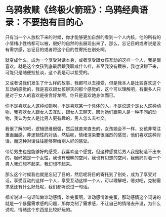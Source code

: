 # 乌鸦救赎《终极火箭班》：乌鸦经典语录：不要抱有目的心

只有当一个人放松下来的时候，你才能够更加自然的看到一个人内核，他的所有的小情绪小性格都可以被，很好的自然的去展现出来了，那么，忘记目的或者说是没有需求感，忘记目的或者将这个目的性寄托在别处啊。

就变成什么，成为一个享受对话本身，或者享受跟女孩互动的这样一个人，我是很喜欢，就是这个女孩到底最后跟我聊成什么样，甚至我没有截杀，我也没聊下来，可能只是随便扯扯淡，这个我是可以接受的。

又或者说我们发生了什么样的故事，我都可以去接受，但是我本人是比较喜欢这个互动的感觉的，我是喜欢跟女孩聊天的那个感觉的，这个可以理解吧，有很多人只是对于女人的喜欢是夜宫好龙啊，你只是喜欢她身体而已。

你不是喜欢女人这种动物啊，不是喜欢某一个具体的人，不是说这个是女人这种动物，我喜欢女人跟女人去互动，跟女人去聊天，因为她们跟男人是一种不同的动物，我认为女人是比男人更有趣的，男人怎么去社交。

我很了解的吧，逻辑思维很强，然后就直来直去的，女孩她会不一样，女孩非常注重画面感，非逻辑性的对话，然后呢，情绪渲染要很强烈的感觉，他们喜欢这种对话，而这种对话往往能够带给别人好的感受。

带给男生也是能够好的感受，我喜欢这个感觉，但这种感觉给男人我是制造不出来的，起码她是一个女性，我也有暧昧的空间，我也有幻想的空间，我他妈对着一个男人我幻想不起来，我幻想不起来。

那么这个时候我也就是忘记了目的，然后呢将目的寄托到了别处，成为了享受对话，享受互动的这样一个人，享受互动这样一个人，可以理解吧，嗯对吧，克制需求感还有什么好处呢，我们都听说过一句话。

都听说过一句话叫做谁动感情，谁完蛋啊，谁动感情谁完蛋，那动感情这个词说的就是一个暴露需求感的问题，那你克制了需求感，不让自己的情绪去升温，为什么说呢，情绪这个东西是比较好玩的。

